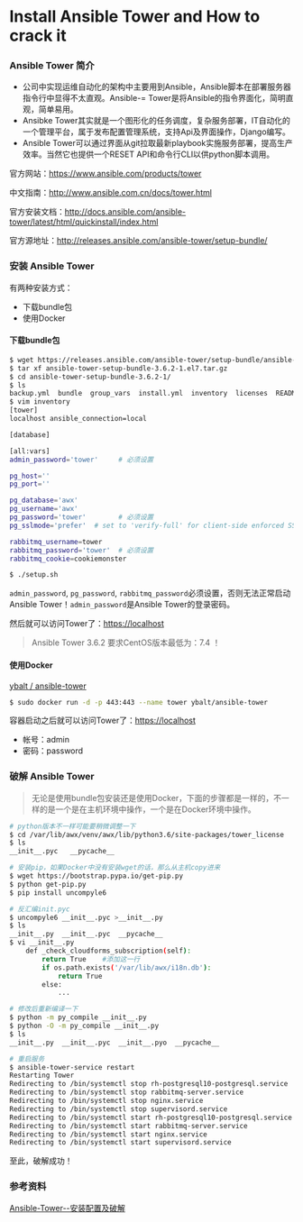 # Install Ansible Tower and How to crack it

### Ansible Tower 简介

- 公司中实现运维自动化的架构中主要用到Ansible，Ansible脚本在部署服务器指令行中显得不太直观。Ansible-= Tower是将Ansible的指令界面化，简明直观，简单易用。
- Ansibke Tower其实就是一个图形化的任务调度，复杂服务部署，IT自动化的一个管理平台，属于发布配置管理系统，支持Api及界面操作，Django编写。
- Ansible Tower可以通过界面从git拉取最新playbook实施服务部署，提高生产效率。当然它也提供一个RESET API和命令行CLI以供python脚本调用。

官方网站：https://www.ansible.com/products/tower

中文指南：http://www.ansible.com.cn/docs/tower.html

官方安装文档：http://docs.ansible.com/ansible-tower/latest/html/quickinstall/index.html

官方源地址：http://releases.ansible.com/ansible-tower/setup-bundle/

### 安装 Ansible Tower

有两种安装方式：

- 下载bundle包
- 使用Docker


#### 下载bundle包

```bash
$ wget https://releases.ansible.com/ansible-tower/setup-bundle/ansible-tower-setup-bundle-3.6.2-1.el7.tar.gz
$ tar xf ansible-tower-setup-bundle-3.6.2-1.el7.tar.gz
$ cd ansible-tower-setup-bundle-3.6.2-1/
$ ls
backup.yml  bundle  group_vars  install.yml  inventory  licenses  README.md  rekey.yml  restore.yml  roles  setup.sh
$ vim inventory
[tower]
localhost ansible_connection=local

[database]

[all:vars]
admin_password='tower'     # 必须设置

pg_host=''
pg_port=''

pg_database='awx'
pg_username='awx'
pg_password='tower'        # 必须设置
pg_sslmode='prefer'  # set to 'verify-full' for client-side enforced SSL

rabbitmq_username=tower
rabbitmq_password='tower'  # 必须设置
rabbitmq_cookie=cookiemonster

$ ./setup.sh
```

`admin_password`, `pg_password`, `rabbitmq_password`必须设置，否则无法正常启动Ansible Tower！`admin_password`是Ansible Tower的登录密码。

然后就可以访问Tower了：[https://localhost](https://localhost)

> Ansible Tower 3.6.2 要求CentOS版本最低为：7.4 ！

#### 使用Docker

[ybalt / ansible-tower](https://github.com/ybalt/ansible-tower)

```bash
$ sudo docker run -d -p 443:443 --name tower ybalt/ansible-tower
```

容器启动之后就可以访问Tower了：[https://localhost](https://localhost)

- 帐号：admin
- 密码：password

### 破解 Ansible Tower

> 无论是使用bundle包安装还是使用Docker，下面的步骤都是一样的，不一样的是一个是在主机环境中操作，一个是在Docker环境中操作。

```bash
# python版本不一样可能要稍微调整一下
$ cd /var/lib/awx/venv/awx/lib/python3.6/site-packages/tower_license
$ ls
__init__.pyc   __pycache__

# 安装pip，如果Docker中没有安装wget的话，那么从主机copy进来
$ wget https://bootstrap.pypa.io/get-pip.py
$ python get-pip.py
$ pip install uncompyle6

# 反汇编init.pyc
$ uncompyle6 __init__.pyc >__init__.py
$ ls
__init__.py  __init__.pyc  __pycache__
$ vi __init__.py
    def _check_cloudforms_subscription(self):
        return True    #添加这一行
        if os.path.exists('/var/lib/awx/i18n.db'):
            return True
        else:
            ...

# 修改后重新编译一下
$ python -m py_compile __init__.py
$ python -O -m py_compile __init__.py
$ ls
__init__.py  __init__.pyc  __init__.pyo  __pycache__

# 重启服务
$ ansible-tower-service restart
Restarting Tower
Redirecting to /bin/systemctl stop rh-postgresql10-postgresql.service
Redirecting to /bin/systemctl stop rabbitmq-server.service
Redirecting to /bin/systemctl stop nginx.service
Redirecting to /bin/systemctl stop supervisord.service
Redirecting to /bin/systemctl start rh-postgresql10-postgresql.service
Redirecting to /bin/systemctl start rabbitmq-server.service
Redirecting to /bin/systemctl start nginx.service
Redirecting to /bin/systemctl start supervisord.service
```

至此，破解成功！


### 参考资料

[Ansible-Tower--安装配置及破解](https://www.cnblogs.com/hujinzhong/p/12172903.html)


